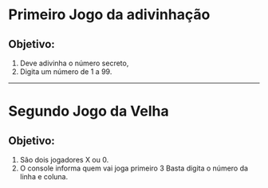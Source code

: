 # Primeiro Jogo da adivinhação
## Objetivo:
1. Deve adivinha o número secreto,
2. Digita um número de 1 a 99.

<hr> 

# Segundo Jogo da Velha
## Objetivo:
1. São dois jogadores X ou 0.
2. O console informa quem vai joga primeiro
3 Basta digita o número da linha e coluna.
